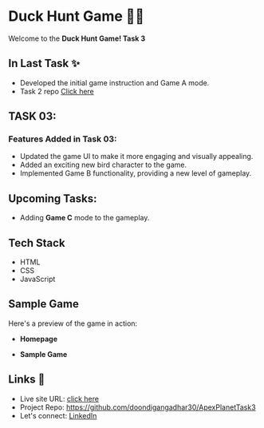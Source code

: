 # Duck Hunt Game 🎯🦆
Welcome to the **Duck Hunt Game! Task 3**

## In Last Task ✨
- Developed the initial game instruction and Game A mode.
- Task 2 repo [Click here](https://github.com/doondigangadhar30/ApexPlanetTask2)

## TASK 03:
### Features Added in Task 03:

- Updated the game UI to make it more engaging and visually appealing.
- Added an exciting new bird character to the game.
- Implemented Game B functionality, providing a new level of gameplay.

## Upcoming Tasks:
- Adding **Game C** mode to the gameplay.

## Tech Stack
- HTML
- CSS
- JavaScript

## Sample Game
Here's a preview of the game in action:

- **Homepage**


- **Sample Game**

## Links 📌

- Live site URL:  [click here](https://doondigangadhar30.github.io/ApexPlanetTask3/)
- Project Repo: https://github.com/doondigangadhar30/ApexPlanetTask3
- Let's connect: [LinkedIn](https://www.linkedin.com/in/doondi/) 

